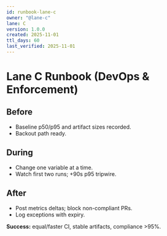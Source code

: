 ```yaml
---
id: runbook-lane-c
owner: "@lane-c"
lane: C
version: 1.0.0
created: 2025-11-01
ttl_days: 60
last_verified: 2025-11-01
---
```


# Lane C Runbook (DevOps & Enforcement)

## Before

- Baseline p50/p95 and artifact sizes recorded.
- Backout path ready.

## During

- Change one variable at a time.
- Watch first two runs; +90s p95 tripwire.

## After

- Post metrics deltas; block non-compliant PRs.
- Log exceptions with expiry.

**Success:** equal/faster CI, stable artifacts, compliance >95%.
